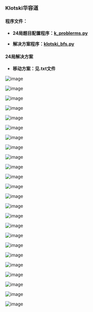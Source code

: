 ### Klotski华容道

#### 程序文件：

   * **24局题目配置程序：[k_problerms.py](https://github.com/Anfany/Funny-Math-Problem-by-Python3/blob/master/Klotski/k_problerms.py)**

   * **解决方案程序：[klotski_bfs.py](https://github.com/Anfany/Funny-Math-Problem-by-Python3/blob/master/Klotski/klotski_bfs.py)**
   
   
#### 24局解决方案

  * **移动方案：见.txt文件**

![image](https://github.com/Anfany/Funny-Math-Problem-by-Python3/blob/master/Klotski/1_k.gif)

![image](https://github.com/Anfany/Funny-Math-Problem-by-Python3/blob/master/Klotski/2_k.gif)

![image](https://github.com/Anfany/Funny-Math-Problem-by-Python3/blob/master/Klotski/3_k.gif)

![image](https://github.com/Anfany/Funny-Math-Problem-by-Python3/blob/master/Klotski/4_k.gif)

![image](https://github.com/Anfany/Funny-Math-Problem-by-Python3/blob/master/Klotski/5_k.gif)

![image](https://github.com/Anfany/Funny-Math-Problem-by-Python3/blob/master/Klotski/6_k.gif)

![image](https://github.com/Anfany/Funny-Math-Problem-by-Python3/blob/master/Klotski/7_k.gif)

  
![image](https://github.com/Anfany/Funny-Math-Problem-by-Python3/blob/master/Klotski/8_k.gif)
  

  
![image](https://github.com/Anfany/Funny-Math-Problem-by-Python3/blob/master/Klotski/9_k.gif)
  

![image](https://github.com/Anfany/Funny-Math-Problem-by-Python3/blob/master/Klotski/10_k.gif)
  

![image](https://github.com/Anfany/Funny-Math-Problem-by-Python3/blob/master/Klotski/11_k.gif)

  
![image](https://github.com/Anfany/Funny-Math-Problem-by-Python3/blob/master/Klotski/12_k.gif)

![image](https://github.com/Anfany/Funny-Math-Problem-by-Python3/blob/master/Klotski/13_k.gif)
  
![image](https://github.com/Anfany/Funny-Math-Problem-by-Python3/blob/master/Klotski/14_k.gif)

  
![image](https://github.com/Anfany/Funny-Math-Problem-by-Python3/blob/master/Klotski/15_k.gif)
 
![image](https://github.com/Anfany/Funny-Math-Problem-by-Python3/blob/master/Klotski/16_k.gif)

![image](https://github.com/Anfany/Funny-Math-Problem-by-Python3/blob/master/Klotski/17_k.gif)
  
![image](https://github.com/Anfany/Funny-Math-Problem-by-Python3/blob/master/Klotski/18_k.gif)
  
![image](https://github.com/Anfany/Funny-Math-Problem-by-Python3/blob/master/Klotski/19_k.gif)

  
![image](https://github.com/Anfany/Funny-Math-Problem-by-Python3/blob/master/Klotski/20_k.gif)

  
![image](https://github.com/Anfany/Funny-Math-Problem-by-Python3/blob/master/Klotski/21_k.gif)

  
![image](https://github.com/Anfany/Funny-Math-Problem-by-Python3/blob/master/Klotski/22_k.gif)

![image](https://github.com/Anfany/Funny-Math-Problem-by-Python3/blob/master/Klotski/23_k.gif)
  
![image](https://github.com/Anfany/Funny-Math-Problem-by-Python3/blob/master/Klotski/24_k.gif)


  

